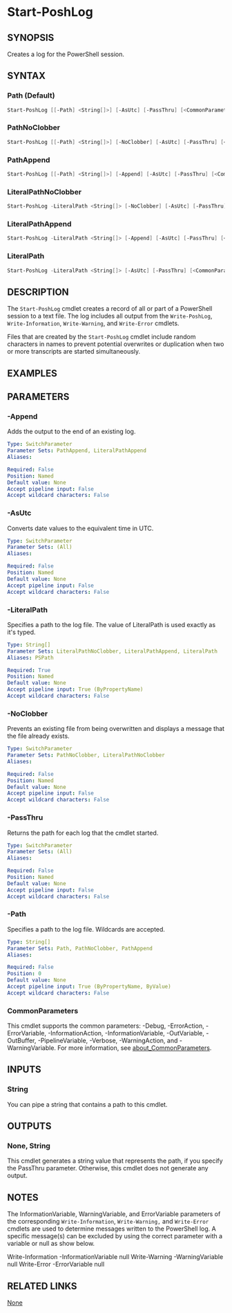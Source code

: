 ﻿---
external help file: PoshToolbox-help.xml
Module Name: PoshToolbox
online version: https://gitlab.com/PoshAJ/PoshToolbox/-/blob/main/docs/Start-PoshLog.md
schema: 2.0.0
---

# Start-PoshLog

## SYNOPSIS

Creates a log for the PowerShell session.

## SYNTAX

### Path (Default)

```powershell
Start-PoshLog [[-Path] <String[]>] [-AsUtc] [-PassThru] [<CommonParameters>]
```

### PathNoClobber

```powershell
Start-PoshLog [[-Path] <String[]>] [-NoClobber] [-AsUtc] [-PassThru] [<CommonParameters>]
```

### PathAppend

```powershell
Start-PoshLog [[-Path] <String[]>] [-Append] [-AsUtc] [-PassThru] [<CommonParameters>]
```

### LiteralPathNoClobber

```powershell
Start-PoshLog -LiteralPath <String[]> [-NoClobber] [-AsUtc] [-PassThru] [<CommonParameters>]
```

### LiteralPathAppend

```powershell
Start-PoshLog -LiteralPath <String[]> [-Append] [-AsUtc] [-PassThru] [<CommonParameters>]
```

### LiteralPath

```powershell
Start-PoshLog -LiteralPath <String[]> [-AsUtc] [-PassThru] [<CommonParameters>]
```

## DESCRIPTION

The `Start-PoshLog` cmdlet creates a record of all or part of a PowerShell session to a text file. The log includes all output from the `Write-PoshLog`, `Write-Information`, `Write-Warning`, and `Write-Error` cmdlets.

Files that are created by the `Start-PoshLog` cmdlet include random characters in names to prevent potential overwrites or duplication when two or more transcripts are started simultaneously.

## EXAMPLES

## PARAMETERS

### -Append

Adds the output to the end of an existing log.

```yaml
Type: SwitchParameter
Parameter Sets: PathAppend, LiteralPathAppend
Aliases:

Required: False
Position: Named
Default value: None
Accept pipeline input: False
Accept wildcard characters: False
```

### -AsUtc

Converts date values to the equivalent time in UTC.

```yaml
Type: SwitchParameter
Parameter Sets: (All)
Aliases:

Required: False
Position: Named
Default value: None
Accept pipeline input: False
Accept wildcard characters: False
```

### -LiteralPath

Specifies a path to the log file. The value of LiteralPath is used exactly as it's typed.

```yaml
Type: String[]
Parameter Sets: LiteralPathNoClobber, LiteralPathAppend, LiteralPath
Aliases: PSPath

Required: True
Position: Named
Default value: None
Accept pipeline input: True (ByPropertyName)
Accept wildcard characters: False
```

### -NoClobber

Prevents an existing file from being overwritten and displays a message that the file already exists.

```yaml
Type: SwitchParameter
Parameter Sets: PathNoClobber, LiteralPathNoClobber
Aliases:

Required: False
Position: Named
Default value: None
Accept pipeline input: False
Accept wildcard characters: False
```

### -PassThru

Returns the path for each log that the cmdlet started.

```yaml
Type: SwitchParameter
Parameter Sets: (All)
Aliases:

Required: False
Position: Named
Default value: None
Accept pipeline input: False
Accept wildcard characters: False
```

### -Path

Specifies a path to the log file. Wildcards are accepted.

```yaml
Type: String[]
Parameter Sets: Path, PathNoClobber, PathAppend
Aliases:

Required: False
Position: 0
Default value: None
Accept pipeline input: True (ByPropertyName, ByValue)
Accept wildcard characters: False
```

### CommonParameters

This cmdlet supports the common parameters: -Debug, -ErrorAction, -ErrorVariable, -InformationAction, -InformationVariable, -OutVariable, -OutBuffer, -PipelineVariable, -Verbose, -WarningAction, and -WarningVariable. For more information, see [about_CommonParameters](http://go.microsoft.com/fwlink/?LinkID=113216).

## INPUTS

### String

You can pipe a string that contains a path to this cmdlet.

## OUTPUTS

### None, String

This cmdlet generates a string value that represents the path, if you specify the PassThru parameter. Otherwise, this cmdlet does not generate any output.

## NOTES

The InformationVariable, WarningVariable, and ErrorVariable parameters of the corresponding `Write-Information`, `Write-Warning,` and `Write-Error` cmdlets are used to determine messages written to the PowerShell log. A specific message(s) can be excluded by using the correct parameter with a variable or null as show below.

Write-Information -InformationVariable null
Write-Warning -WarningVariable null
Write-Error -ErrorVariable null

## RELATED LINKS

[None]()
